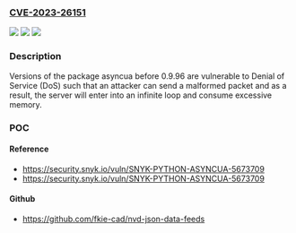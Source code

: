 ### [CVE-2023-26151](https://cve.mitre.org/cgi-bin/cvename.cgi?name=CVE-2023-26151)
![](https://img.shields.io/static/v1?label=Product&message=asyncua&color=blue)
![](https://img.shields.io/static/v1?label=Version&message=0%3C%200.9.96%20&color=brighgreen)
![](https://img.shields.io/static/v1?label=Vulnerability&message=Denial%20of%20Service%20(DoS)&color=brighgreen)

### Description

Versions of the package asyncua before 0.9.96 are vulnerable to Denial of Service (DoS) such that an attacker can send a malformed packet and as a result, the server will enter into an infinite loop and consume excessive memory.

### POC

#### Reference
- https://security.snyk.io/vuln/SNYK-PYTHON-ASYNCUA-5673709
- https://security.snyk.io/vuln/SNYK-PYTHON-ASYNCUA-5673709

#### Github
- https://github.com/fkie-cad/nvd-json-data-feeds

